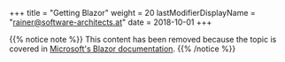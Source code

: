+++
title = "Getting Blazor"
weight = 20
lastModifierDisplayName = "rainer@software-architects.at"
date = 2018-10-01
+++

{{% notice note %}}
This content has been removed because the topic is covered in [Microsoft's Blazor documentation](https://docs.microsoft.com/en-us/aspnet/core/blazor/get-started).
{{% /notice %}}
